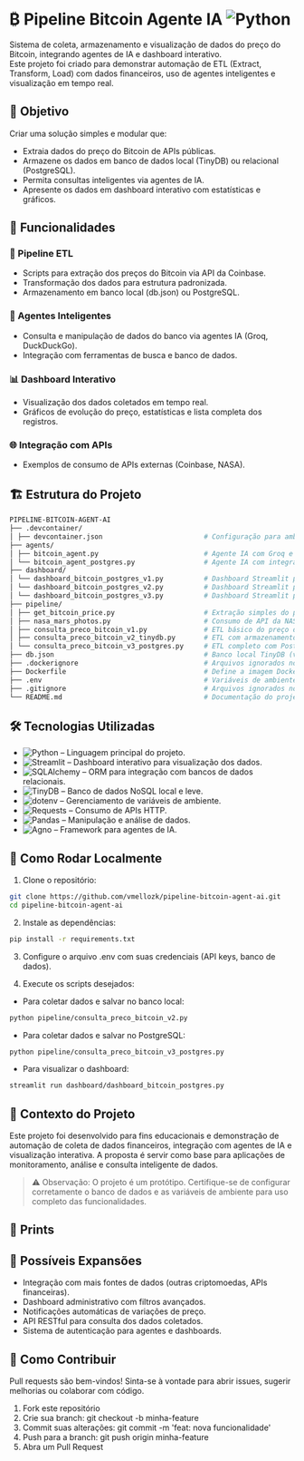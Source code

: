 # ₿ Pipeline Bitcoin Agente IA ![Python](https://img.shields.io/badge/Python-3.10+-blue?logo=python)

Sistema de coleta, armazenamento e visualização de dados do preço do Bitcoin, integrando agentes de IA e dashboard interativo.  
Este projeto foi criado para demonstrar automação de ETL (Extract, Transform, Load) com dados financeiros, uso de agentes inteligentes e visualização em tempo real.

## 🚀 Objetivo

Criar uma solução simples e modular que:

- Extraia dados do preço do Bitcoin de APIs públicas.
- Armazene os dados em banco de dados local (TinyDB) ou relacional (PostgreSQL).
- Permita consultas inteligentes via agentes de IA.
- Apresente os dados em dashboard interativo com estatísticas e gráficos.

## 🧩 Funcionalidades

### 🔄 Pipeline ETL
- Scripts para extração dos preços do Bitcoin via API da Coinbase.
- Transformação dos dados para estrutura padronizada.
- Armazenamento em banco local (db.json) ou PostgreSQL.

### 🤖 Agentes Inteligentes
- Consulta e manipulação de dados do banco via agentes IA (Groq, DuckDuckGo).
- Integração com ferramentas de busca e banco de dados.

### 📊 Dashboard Interativo
- Visualização dos dados coletados em tempo real.
- Gráficos de evolução do preço, estatísticas e lista completa dos registros.

### 🌐 Integração com APIs
- Exemplos de consumo de APIs externas (Coinbase, NASA).

## 🏗️ Estrutura do Projeto

```bash
PIPELINE-BITCOIN-AGENT-AI
├── .devcontainer/
│ ├── devcontainer.json                         # Configuração para ambientes de desenvolvimento no VS Code com Dev Containers.
├── agents/
│ ├── bitcoin_agent.py                          # Agente IA com Groq e DuckDuckGo.
│ └── bitcoin_agent_postgres.py                 # Agente IA com integração ao PostgreSQL.
├── dashboard/
│ └── dashboard_bitcoin_postgres_v1.py          # Dashboard Streamlit para visualização dos dados, versão 1.
│ └── dashboard_bitcoin_postgres_v2.py          # Dashboard Streamlit para visualização dos dados, versão 2. Utilizada para deploy.
│ └── dashboard_bitcoin_postgres_v3.py          # Dashboard Streamlit para visualização dos dados, versão 3. Utilizada para testes local
├── pipeline/
│ ├── get_bitcoin_price.py                      # Extração simples do preço do Bitcoin.
│ ├── nasa_mars_photos.py                       # Consumo de API da NASA.
│ ├── consulta_preco_bitcoin_v1.py              # ETL básico do preço do Bitcoin.
│ ├── consulta_preco_bitcoin_v2_tinydb.py       # ETL com armazenamento em TinyDB.
│ └── consulta_preco_bitcoin_v3_postgres.py     # ETL completo com PostgreSQL e SQLAlchemy.
├── db.json                                     # Banco local TinyDB (você precisa criar um arquivo com esse nome para o tinydb funcionar).
├── .dockerignore                               # Arquivos ignorados no Docker.
├── Dockerfile                                  # Define a imagem Docker do projeto para deploy do agente ETL.
├── .env                                        # Variáveis de ambiente (aqui você coloca as keys, credenciais...).
├── .gitignore                                  # Arquivos ignorados no Git.
└── README.md                                   # Documentação do projeto.
```

## 🛠️ Tecnologias Utilizadas

- ![Python](https://img.shields.io/badge/Python-3.10+-blue?logo=python) – Linguagem principal do projeto.  
- ![Streamlit](https://img.shields.io/badge/Streamlit-FF4B4B?logo=streamlit&logoColor=white) – Dashboard interativo para visualização dos dados.  
- ![SQLAlchemy](https://img.shields.io/badge/SQLAlchemy-FFCA28?logo=python&logoColor=black) – ORM para integração com bancos de dados relacionais.  
- ![TinyDB](https://img.shields.io/badge/TinyDB-00BFFF?logo=python&logoColor=white) – Banco de dados NoSQL local e leve.  
- ![dotenv](https://img.shields.io/badge/dotenv-4E9A06?logo=python&logoColor=white) – Gerenciamento de variáveis de ambiente.  
- ![Requests](https://img.shields.io/badge/Requests-0052CC?logo=python&logoColor=white) – Consumo de APIs HTTP.  
- ![Pandas](https://img.shields.io/badge/Pandas-150458?logo=pandas&logoColor=white) – Manipulação e análise de dados.  
- ![Agno](https://img.shields.io/badge/Agno-000?logo=python&logoColor=white) – Framework para agentes de IA.

## 🧪 Como Rodar Localmente

1. Clone o repositório:

```bash
git clone https://github.com/vmellozk/pipeline-bitcoin-agent-ai.git
cd pipeline-bitcoin-agent-ai
```

2. Instale as dependências:

```bash
pip install -r requirements.txt
```

3. Configure o arquivo .env com suas credenciais (API keys, banco de dados).

4. Execute os scripts desejados:

- Para coletar dados e salvar no banco local:
```bash
python pipeline/consulta_preco_bitcoin_v2.py
```

- Para coletar dados e salvar no PostgreSQL:
```bash
python pipeline/consulta_preco_bitcoin_v3_postgres.py
```

- Para visualizar o dashboard:
```bash
streamlit run dashboard/dashboard_bitcoin_postgres.py
```

## 🤝 Contexto do Projeto
Este projeto foi desenvolvido para fins educacionais e demonstração de automação de coleta de dados financeiros, integração com agentes de IA e visualização interativa.
A proposta é servir como base para aplicações de monitoramento, análise e consulta inteligente de dados.

> ⚠️ Observação: O projeto é um protótipo. Certifique-se de configurar corretamente o banco de dados e as variáveis de ambiente para uso completo das funcionalidades.

## 📸 Prints

## 🔮 Possíveis Expansões

- Integração com mais fontes de dados (outras criptomoedas, APIs financeiras).
- Dashboard administrativo com filtros avançados.
- Notificações automáticas de variações de preço.
- API RESTful para consulta dos dados coletados.
- Sistema de autenticação para agentes e dashboards.

## 🤲 Como Contribuir

Pull requests são bem-vindos!
Sinta-se à vontade para abrir issues, sugerir melhorias ou colaborar com código.

1. Fork este repositório
2. Crie sua branch: git checkout -b minha-feature
3. Commit suas alterações: git commit -m 'feat: nova funcionalidade'
4. Push para a branch: git push origin minha-feature
5. Abra um Pull Request
